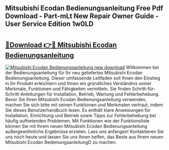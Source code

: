 ## Mitsubishi Ecodan Bedienungsanleitung Free Pdf Download - Part-mLt New Repair Owner Guide - User Service Edition 1w0LD

# <h2><a href="http://df2h2w.blite.top/?on=Mitsubishi+Ecodan+Bedienungsanleitung">🔗Download 👉🔴 Mitsubishi Ecodan Bedienungsanleitung</a></h2>

[![Mitsubishi Ecodan Bedienungsanleitung new download](https://i.imgur.com/lujVjoI.png)](http://df2h2w.blite.top/?on=Mitsubishi+Ecodan+Bedienungsanleitung)
Willkommen bei der Bedienungsanleitung für Ihr neu geliefertes Mitsubishi Ecodan Bedienungsanleitung. Dieser umfassende Leitfaden soll Ihnen den Einstieg in Ihr Produkt erleichtern und Ihnen ein gründliches Verständnis seiner Merkmale, Funktionen und Fähigkeiten vermitteln. Sie finden Schritt-für-Schritt-Anleitungen für Installation, Betrieb, Wartung und Fehlerbehebung. Bevor Sie Ihren Mitsubishi Ecodan Bedienungsanleitung verwenden, machen Sie sich bitte mit seinen Funktionen und Merkmalen vertraut, indem Sie dieses Benutzerhandbuch lesen. Es enthält klare Anweisungen für Installation, Einrichtung und Betrieb sowie Tipps zur Fehlerbehebung bei häufig auftretenden Problemen. Mit Funktionen wie der Funktionsliste können Sie mit Ihrem neuen Mitsubishi Ecodan Bedienungsanleitung außergewöhnliche Ergebnisse erzielen. Lass uns anfangen! Kontaktieren Sie uns noch heute und lassen Sie uns Ihnen helfen, das Beste aus Ihrem neuen Mitsubishi Ecodan BedienungsanleitungD zu machen.
